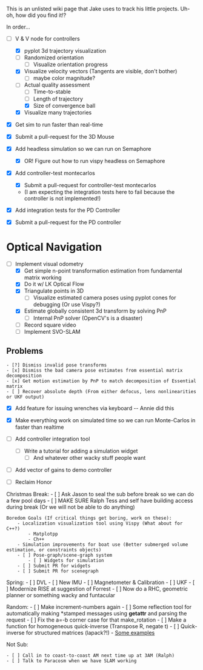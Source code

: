 This is an unlisted wiki page that Jake uses to track his little projects. Uh-oh, how did you find it!?


In order...

- [ ] V & V node for controllers
    - [x] pyplot 3d trajectory visualization
    - [ ] Randomized orientation
        - [ ] Visualize orientation progress
    - [x] Visualize velocity vectors (Tangents are visible, don't bother)
        - [ ] maybe color magnitude?
    - [ ] Actual quality assessment
        - [ ] Time-to-stable
        - [ ] Length of trajectory
        - [x] Size of convergence ball
    - [x] Visualize many trajectories
- [x] Get sim to run faster than real-time
- [x] Submit a pull-request for the 3D Mouse
- [x] Add headless simulation so we can run on Semaphore
    - [x] OR! Figure out how to run vispy headless on Semaphore

- [x] Add controller-test montecarlos
    - [x] Submit a pull-request for controller-test montecarlos
    - (I am expecting the integration tests here to fail because the controller is not implemented!)

- [x] Add integration tests for the PD Controller
- [x] Submit a pull-request for the PD controller

# Optical Navigation
- [ ] Implement visual odometry
    - [x] Get simple n-point transformation estimation from fundamental matrix working
    - [x] Do it w/ LK Optical Flow
    - [x] Triangulate points in 3D
        - [ ] Visualize estimated camera poses using pyplot cones for debugging (Or use Vispy?)
    - [x] Estimate globally consistent 3d transform by solving PnP
        - [ ] Internal PnP solver (OpenCV's is a disaster)
    - [ ] Record square video
    - [ ] Implement SVO-SLAM
## Problems
    - [?] Dismiss invalid pose transforms
    - [x] Dismiss the bad camera pose estimates from essential matrix decomposition
    - [x] Get motion estimation by PnP to match decomposition of Essential matrix
    - [ ] Recover absolute depth (From either defocus, lens nonlinearities or UKF output)


- [x] Add feature for issuing wrenches via keyboard -- Annie did this
- [x] Make everything work on simulated time so we can run Monte-Carlos in faster than realtime

- [ ] Add controller integration tool
    - [ ] Write a tutorial for adding a simulation widget
        - [ ] And whatever other wacky stuff people want
- [ ] Add vector of gains to demo controller
- [ ] Reclaim Honor

Christmas Break:
    - [ ] Ask Jason to seal the sub before break so we can do a few pool days
    - [ ] MAKE SURE Ralph Tess and self have building access during break (Or we will not be able to do anything)

    Boredom Goals (If critical things get boring, work on these):
        - Localization visualization tool using Vispy (What about for C++?)
            - Matplotpp
            - Ch++
        - Simulation improvements for boat use (Better submerged volume estimation, or constraints objects)
        - [ ] Pose-graph/scene-graph system
            - [ ] Widgets for simulation
        - [ ] Submit PR for widgets
        - [ ] Submit PR for scenegraph

Spring:
    - [ ] DVL
    - [ ] New IMU
    - [ ] Magnetometer & Calibration
    - [ ] UKF
    - [ ] Modernize RISE at suggestion of Forrest
        - [ ] Now do a RHC, geometric planner or something wacky and funtacular

Random:
    - [ ] Make increment-numbers again
    - [ ] Some reflection tool for automatically making *stamped messages using __getattr__ and parsing the request
    - [ ] Fix the a=-b corner case for that make_rotation
    - [ ] Make a function for homogeneous quick-inverse (Transpose R, negate t)
    - [ ] Quick-inverse for structured matrices (lapack?!)
        - [Some examples](http://stanford.edu/class/ee364a/lectures/num-lin-alg.pdf)

Not Sub:

    - [ ] Call in to coast-to-coast AM next time up at 3AM (Ralph)
    - [ ] Talk to Paracosm when we have SLAM working